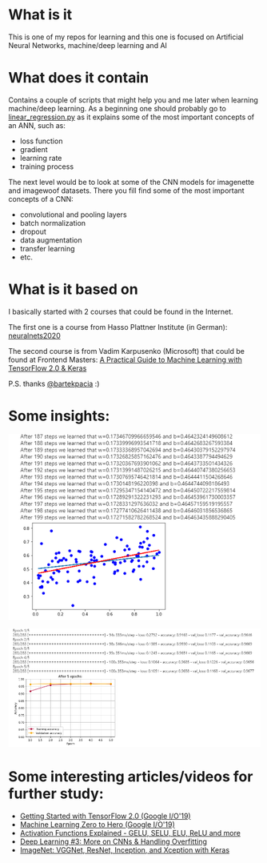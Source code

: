# What is it
This is one of my repos for learning and this one is focused on 
Artificial Neural Networks, machine/deep learning and AI

# What does it contain
Contains a couple of scripts that might help you and me later when learning
machine/deep learning. As a beginning one should probably go to 
[linear_regression.py](https://github.com/ilya-maier/ann_course/blob/master/linear_regression.py)
as it explains some of the most important concepts of an ANN, such as:
- loss function
- gradient
- learning rate
- training process

The next level would be to look at some of the CNN models for imagenette and imagewoof datasets.
There you fill find some of the most important concepts of a CNN:
- convolutional and pooling layers
- batch normalization
- dropout
- data augmentation
- transfer learning
- etc.

# What is it based on
I basically started with 2 courses that could be found in the Internet. 

The first one is a course from Hasso Plattner Institute (in German): [neuralnets2020](https://open.hpi.de/courses/neuralnets2020/)

The second course is from Vadim Karpusenko (Microsoft) that could be found at Frontend Masters:
[A Practical Guide to Machine Learning with TensorFlow 2.0 & Keras](https://frontendmasters.com/courses/practical-machine-learning/) 

P.S. thanks [@bartekpacia](https://github.com/bartekpacia) :)

# Some insights:
![](screenshots/linear_regression.png)

![](screenshots/Xception.png)


# Some interesting articles/videos for further study:
- [Getting Started with TensorFlow 2.0 (Google I/O'19)](https://www.youtube.com/watch?v=lEljKc9ZtU8)
- [Machine Learning Zero to Hero (Google I/O'19)](https://www.youtube.com/watch?v=VwVg9jCtqaU)
- [Activation Functions Explained - GELU, SELU, ELU, ReLU and more](https://mlfromscratch.com/activation-functions-explained/#/)
- [Deep Learning #3: More on CNNs & Handling Overfitting](https://towardsdatascience.com/deep-learning-3-more-on-cnns-handling-overfitting-2bd5d99abe5d)
- [ImageNet: VGGNet, ResNet, Inception, and Xception with Keras](https://www.pyimagesearch.com/2017/03/20/imagenet-vggnet-resnet-inception-xception-keras/)
